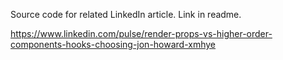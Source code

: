 Source code for related LinkedIn article. Link in readme.

https://www.linkedin.com/pulse/render-props-vs-higher-order-components-hooks-choosing-jon-howard-xmhye
